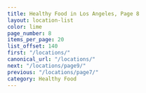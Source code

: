 ```yaml
---
title: Healthy Food in Los Angeles, Page 8
layout: location-list
color: lime
page_number: 8
items_per_page: 20
list_offset: 140
first: "/locations/"
canonical_url: "/locations/"
next: "/locations/page9/"
previous: "/locations/page7/"
category: Healthy Food
---
```


